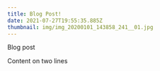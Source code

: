 ```yaml
---
title: Blog Post!
date: 2021-07-27T19:55:35.885Z
thumbnail: img/img_20200101_143858_241__01.jpg
---
```

Blog post

Content on two lines